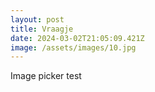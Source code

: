 ```yaml
---
layout: post
title: Vraagje
date: 2024-03-02T21:05:09.421Z
image: /assets/images/10.jpg
---
```

Image picker test
